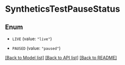 # SyntheticsTestPauseStatus

## Enum

- `LIVE` (value: `"live"`)

- `PAUSED` (value: `"paused"`)

[[Back to Model list]](../README.md#documentation-for-models) [[Back to API list]](../README.md#documentation-for-api-endpoints) [[Back to README]](../README.md)
